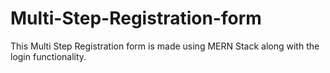 # Multi-Step-Registration-form
This Multi Step Registration form is made using MERN Stack along with the login functionality. 
